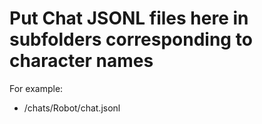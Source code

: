 # Put Chat JSONL files here in subfolders corresponding to character names

For example:

- /chats/Robot/chat.jsonl
